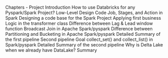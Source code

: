 Chapters - 
Project Introduction
How to use Databricks for any Pyspark/Spark Project?
Low-Level Design Code
Job, Stages, and Action in Spark
Designing a code base for the Spark Project
Applying first business Logic in the transformer class
Difference between Lag & Lead window function
Broadcast Join in Apache Spark/pyspark
Difference between Partitioning and Bucketing in Apache Spark/pyspark
Detailed Summary of the first pipeline
Second pipeline Goal
collect_set() and collect_list() in Spark/pyspark
Detailed Summary of the second pipeline
Why is Delta Lake when we already have DataLake?
Summary
